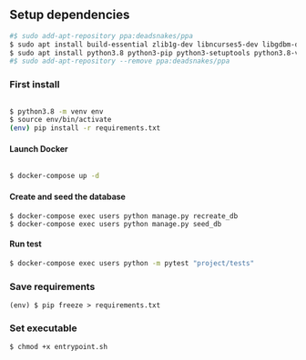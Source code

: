 ## Setup dependencies

``` bash
#$ sudo add-apt-repository ppa:deadsnakes/ppa
$ sudo apt install build-essential zlib1g-dev libncurses5-dev libgdbm-dev libnss3-dev libssl-dev libreadline-dev libffi-dev libsqlite3-dev wget
$ sudo apt install python3.8 python3-pip python3-setuptools python3.8-venv -y
#$ sudo add-apt-repository --remove ppa:deadsnakes/ppa
```

### First install

``` bash

$ python3.8 -m venv env
$ source env/bin/activate
(env) pip install -r requirements.txt
```

#### Launch Docker

``` bash

$ docker-compose up -d

```

#### Create and seed the database

```
$ docker-compose exec users python manage.py recreate_db
$ docker-compose exec users python manage.py seed_db
```

#### Run test

``` bash
$ docker-compose exec users python -m pytest "project/tests"
```

### Save requirements

`(env) $ pip freeze > requirements.txt`

### Set executable

`$ chmod +x entrypoint.sh`